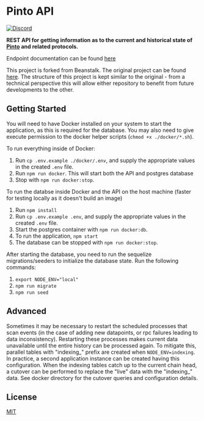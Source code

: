 [discord-badge]: https://img.shields.io/discord/1308123512216748105?label=Pinto%20Discord
[discord-url]: https://pinto.money/discord

# Pinto API

[![Discord][discord-badge]][discord-url]

**REST API for getting information as to the current and historical state of [Pinto](https://github.com/pinto-org/protocol) and related protocols.**

Endpoint documentation can be found [here](https://api.pinto.money/docs)

This project is forked from Beanstalk. The original project can be found [here](https://github.com/BeanstalkFarms/Subgraph-Proxy). The structure of this project is kept similar to the original - from a technical perspective this will allow either repository to benefit from future developments to the other.

## Getting Started

You will need to have Docker installed on your system to start the application, as this is required for the database. You may also need to give execute permission to the docker helper scripts (`chmod +x ./docker/*.sh`).

To run everything inside of Docker:

1. Run `cp .env.example ./docker/.env`, and supply the appropriate values in the created `.env` file.
2. Run `npm run docker`. This will start both the API and postgres database
3. Stop with `npm run docker:stop`.

To run the databse inside Docker and the API on the host machine (faster for testing locally as it doesn't build an image)

1. Run `npm install`
2. Run `cp .env.example .env`, and supply the appropriate values in the created `.env` file.
3. Start the postgres container with `npm run docker:db`.
4. To run the application, `npm start`
5. The database can be stopped with `npm run docker:stop`.

After starting the database, you need to run the sequelize migrations/seeders to initialize the database state. Run the following commands:

1. `export NODE_ENV="local"`
2. `npm run migrate`
2. `npm run seed`

## Advanced

Sometimes it may be necessary to restart the scheduled processes that scan events (in the case of adding new datapoints, or rpc failures leading to data inconsistency). Restarting these processes makes current data unavailable until the entire history can be processed again. To mitigate this, parallel tables with "indexing_" prefix are created when `NODE_ENV=indexing`. In practice, a second application instance can be created having this configuration. When the indexing tables catch up to the current chain head, a cutover can be performed to replace the "live" data with the "indexing_" data. See docker directory for the cutover queries and configuration details.

## License

[MIT](https://github.com/pinto-org/api/blob/main/LICENSE.txt)

